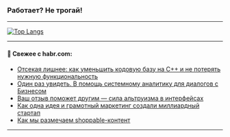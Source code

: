 ### Работает? Не трогай!

---
<!--
#### 🛠️ Technical stack:

![Java](https://img.shields.io/badge/Java-informational?logo=Oracle&style=flat&logoColor=white&color=FF4500)
![Kotlin](https://img.shields.io/badge/Kotlin-informational?logo=Kotlin&style=flat&logoColor=white&color=774D97)
![TS](https://img.shields.io/badge/TypeScript-informational?logo=typeScript&style=flat&logoColor=black&color=017acc)
![Python](https://img.shields.io/badge/Python-informational?logo=Python&style=flat&logoColor=black&color=ffdd54) <br>
![Spring](https://img.shields.io/badge/Spring-informational?logo=Spring&style=flat&logoColor=white&color=6DB33F) 
![SpringBoot](https://img.shields.io/badge/SpringBoot-informational?logo=SpringBoot&style=flat&logoColor=white&color=6DB33F)
![Nest](https://img.shields.io/badge/NestJS-informational?logo=NestJS&style=flat&logoColor=white&color=E0234E) 
![NodeJS](https://img.shields.io/badge/NodeJS-informational?logo=node.js&style=flat&logoColor=white&color=70A760)<br>
![PostgreSQL](https://img.shields.io/badge/PostgreSQL-informational?logo=PostgreSQL&style=flat&logoColor=white&color=DAA520)
![MongoDB](https://img.shields.io/badge/MongoDB-informational?logo=MongoDB&style=flat&logoColor=white&color=870000)
![Apache](https://img.shields.io/badge/Apache-informational?logo=apache&style=flat&logoColor=white&color=f74e28)

___ 
-->

<!--- #### 🛠️ : --->

[![Top Langs](https://github-readme-stats-82jvfl3w3-advtsettinggmailcoms-projects.vercel.app/api/top-langs/?username=zloylis&langs_count=10&hide_title=true&title_color=e6edf3&size_weight=0.5&count_weight=0.5&layout=compact&hide_progress=true&hide_border=true&theme=dracula&hide=css,makefile,cmake)](https://github.com/zloylis)

<!---


####  :octocat:&nbsp;&nbsp; Статистика:

![GitHub stats](https://github-readme-stats-u2qms2cxw-advtsettinggmailcoms-projects.vercel.app/api?username=zloylis&show_icons=true&hide_border=true&theme=dracula&title_color=e6edf3&include_all_commits=true&count_private=true&hide_rank=false&hide_title=true&rank_icon=github)
-->
---

#### 💬 Свежее с habr.com:

<!-- BLOG-POST-LIST:START -->
- [Отсекая лишнее: как уменьшить кодовую базу на С++ и не потерять нужную функциональность](https://habr.com/ru/companies/yadro/articles/959312/?utm_source=habrahabr&utm_medium=rss&utm_campaign=959312)
- [Один раз увидеть. В помощь системному аналитику для диалогов с Бизнесом](https://habr.com/ru/companies/uralsib/articles/959484/?utm_source=habrahabr&utm_medium=rss&utm_campaign=959484)
- [Ваш отзыв поможет другим — сила альтруизма в интерфейсах](https://habr.com/ru/articles/959466/?utm_source=habrahabr&utm_medium=rss&utm_campaign=959466)
- [Как одна идея и грамотный маркетинг создали миллиардный стартап](https://habr.com/ru/articles/959446/?utm_source=habrahabr&utm_medium=rss&utm_campaign=959446)
- [Как мы размечаем shoppable-контент](https://habr.com/ru/companies/vk/articles/959076/?utm_source=habrahabr&utm_medium=rss&utm_campaign=959076)
<!-- BLOG-POST-LIST:END -->

---

